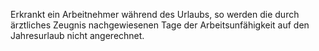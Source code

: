 Erkrankt ein Arbeitnehmer während des Urlaubs, so werden die durch ärztliches Zeugnis nachgewiesenen Tage der Arbeitsunfähigkeit auf den Jahresurlaub nicht angerechnet.